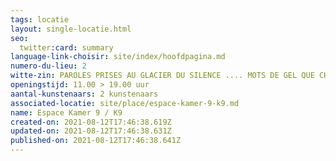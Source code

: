 ```yaml
---
tags: locatie
layout: single-locatie.html
seo:
  twitter:card: summary
language-link-choisir: site/index/hoofdpagina.md
numero-du-lieu: 2
witte-zin: PAROLES PRISES AU GLACIER DU SILENCE .... MOTS DE GEL QUE CHAUFFENT MES LARMES
openingstijd: 11.00 > 19.00 uur
aantal-kunstenaars: 2 kunstenaars
associated-locatie: site/place/espace-kamer-9-k9.md
name: Espace Kamer 9 / K9
created-on: 2021-08-12T17:46:38.619Z
updated-on: 2021-08-12T17:46:38.631Z
published-on: 2021-08-12T17:46:38.641Z
---
```

